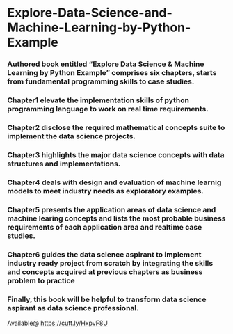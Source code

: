 # Explore-Data-Science-and-Machine-Learning-by-Python-Example
### Authored book entitled “Explore Data Science & Machine Learning by Python Example” comprises six chapters, starts from fundamental programming skills to case studies. 
### Chapter1 elevate the implementation skills of python programming language to work on real time requirements.
### Chapter2 disclose the required mathematical concepts suite to implement the data science projects.
### Chapter3 highlights the major data science concepts with data structures and implementations.
### Chapter4 deals with design and evaluation of machine learnig models to meet industry needs as exploratory examples.
### Chapter5 presents the application areas of data science and machine learing concepts and lists the most probable business requirements of each application area and realtime       case studies. 
### Chapter6 guides the data science aspirant to implement industry ready project from scratch by integrating the skills and concepts acquired at previous chapters as business problem to practice 
### Finally, this book will be helpful to transform data science aspirant as data science professional.


Available@
https://cutt.ly/HxpvF8U
